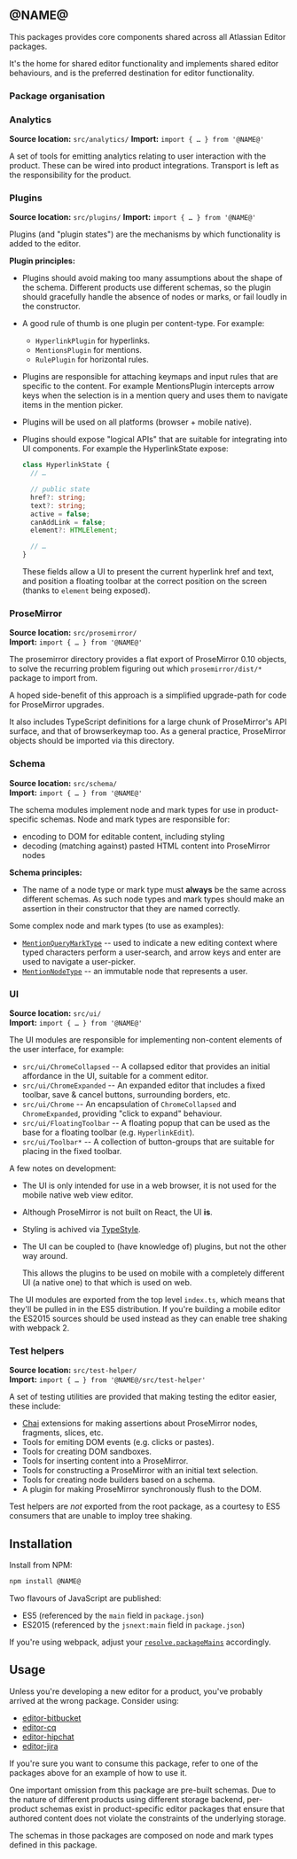 ## @NAME@

This packages provides core components shared across all Atlassian Editor packages.

It's the home for shared editor functionality and implements shared editor behaviours, and is the
preferred destination for editor functionality.

### Package organisation

### Analytics

**Source location:** `src/analytics/`
**Import:** `import { … } from '@NAME@'`

A set of tools for emitting analytics relating to user interaction with the product. These can be wired
into product integrations. Transport is left as the responsibility for the product.

### Plugins

**Source location:** `src/plugins/`
**Import:** `import { … } from '@NAME@'`

Plugins (and "plugin states") are the mechanisms by which functionality is added to the editor.

**Plugin principles:**

- Plugins should avoid making too many assumptions about the shape of the schema. Different products
  use different schemas, so the plugin should gracefully handle the absence of nodes or marks, or
  fail loudly in the constructor.
- A good rule of thumb is one plugin per content-type. For example:

    - `HyperlinkPlugin` for hyperlinks.
    - `MentionsPlugin` for mentions.
    - `RulePlugin` for horizontal rules.

- Plugins are responsible for attaching keymaps and input rules that are specific to the content.
  For example MentionsPlugin intercepts arrow keys when the selection is in a mention query and
  uses them to navigate items in the mention picker.
- Plugins will be used on all platforms (browser + mobile native).
- Plugins should expose "logical APIs" that are suitable for integrating into UI components. For
  example the HyperlinkState expose:

    ```typescript
    class HyperlinkState {
      // …

      // public state
      href?: string;
      text?: string;
      active = false;
      canAddLink = false;
      element?: HTMLElement;

      // …
    }
    ```

    These fields allow a UI to present the current hyperlink href and text, and position a floating
    toolbar at the correct position on the screen (thanks to `element` being exposed).

### ProseMirror

**Source location:** `src/prosemirror/`  
**Import:** `import { … } from '@NAME@'`

The prosemirror directory provides a flat export of ProseMirror 0.10 objects, to solve the recurring
problem figuring out which `prosemirror/dist/*` package to import from.

A hoped side-benefit of this approach is a simplified upgrade-path for code for ProseMirror upgrades.

It also includes TypeScript definitions for a large chunk of ProseMirror's API surface, and that of
browserkeymap too. As a general practice, ProseMirror objects should be imported via this directory.

### Schema

**Source location:** `src/schema/`  
**Import:** `import { … } from '@NAME@'`

The schema modules implement node and mark types for use in product-specific schemas. Node and mark
types are responsible for:

- encoding to DOM for editable content, including styling
- decoding (matching against) pasted HTML content into ProseMirror nodes

**Schema principles:**

- The name of a node type or mark type must **always** be the same across different schemas. As such
  node types and mark types should make an assertion in their constructor that they are named
  correctly.

Some complex node and mark types (to use as examples):

- [`MentionQueryMarkType`](https://bitbucket.org/atlassian/atlaskit/src/master/packages/editor-core/src/schema/marks/mention-query.ts) -- used to indicate a new editing context where typed characters perform a
  user-search, and arrow keys and enter are used to navigate a user-picker.
- [`MentionNodeType`](https://bitbucket.org/atlassian/atlaskit/src/master/packages/editor-core/src/schema/nodes/mention.ts) -- an immutable node that represents a user.

### UI

**Source location:** `src/ui/`  
**Import:** `import { … } from '@NAME@'`

The UI modules are responsible for implementing non-content elements of the user interface, for
example:

- `src/ui/ChromeCollapsed` -- A collapsed editor that provides an initial affordance in the UI,
  suitable for a comment editor.
- `src/ui/ChromeExpanded` -- An expanded editor that includes a fixed toolbar, save & cancel
  buttons, surrounding borders, etc.
- `src/ui/Chrome` -- An encapsulation of `ChromeCollapsed` and `ChromeExpanded`, providing "click to
  expand" behaviour.
- `src/ui/FloatingToolbar` -- A floating popup that can be used as the base for a floating toolbar (e.g.
  `HyperlinkEdit`).
- `src/ui/Toolbar*` -- A collection of button-groups that are suitable for placing in the fixed
  toolbar.

A few notes on development:

- The UI is only intended for use in a web browser, it is not used for the mobile native web view
  editor.
- Although ProseMirror is not built on React, the UI **is**.
- Styling is achived via [TypeStyle](http://typestyle.io/).
- The UI can be coupled to (have knowledge of) plugins, but not the other way around.

    This allows the plugins to be used on mobile with a completely different UI (a native one) to
    that which is used on web.

The UI modules are exported from the top level `index.ts`, which means that they'll be pulled in in
the ES5 distribution. If you're building a mobile editor the ES2015 sources should be used instead
as they can enable tree shaking with webpack 2.

### Test helpers

**Source location:** `src/test-helper/`  
**Import:** `import { … } from '@NAME@/src/test-helper'`

A set of testing utilities are provided that making testing the editor easier, these include:

- [Chai](http://chaijs.com/) extensions for making assertions about ProseMirror nodes, fragments,
  slices, etc.
- Tools for emiting DOM events (e.g. clicks or pastes).
- Tools for creating DOM sandboxes.
- Tools for inserting content into a ProseMirror.
- Tools for constructing a ProseMirror with an initial text selection.
- Tools for creating node builders based on a schema.
- A plugin for making ProseMirror synchronously flush to the DOM.

Test helpers are *not* exported from the root package, as a courtesy to ES5 consumers that are
unable to imploy tree shaking.

## Installation

Install from NPM:

```sh
npm install @NAME@
```

Two flavours of JavaScript are published:

- ES5 (referenced by the `main` field in `package.json`)
- ES2015 (referenced by the `jsnext:main` field in `package.json`)

If you're using webpack, adjust your [`resolve.packageMains`](https://webpack.github.io/docs/configuration.html#resolve-packagemains) accordingly.


## Usage

Unless you're developing a new editor for a product, you've probably arrived at the wrong package. Consider using:

- [editor-bitbucket](https://npmjs.com/package/@atlaskit/editor-bitbucket)
- [editor-cq](https://npmjs.com/package/@atlaskit/editor-cq)
- [editor-hipchat](https://npmjs.com/package/@atlaskit/editor-hipchat)
- [editor-jira](https://npmjs.com/package/@atlaskit/editor-jira)

If you're sure you want to consume this package, refer to one of the packages above for an example
of how to use it.

One important omission from this package are pre-built schemas. Due to the nature of different
products using different storage backend, per-product schemas exist in product-specific editor
packages that ensure that authored content does not violate the constraints of the underlying
storage.

The schemas in those packages are composed on node and mark types defined in this package.
